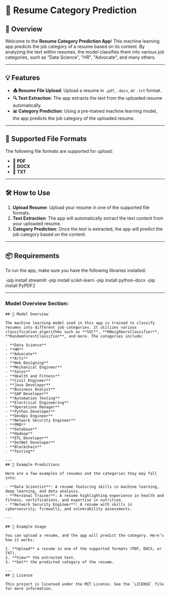 # 📄 Resume Category Prediction

## 📌 Overview

Welcome to the **Resume Category Prediction App**! This machine learning app predicts the job category of a resume based on its content. By analyzing the text within resumes, the model classifies them into various job categories, such as "Data Science", "HR", "Advocate", and many others.

---

## 💡 Features

- **📤 Resume File Upload**: Upload a resume in `.pdf`, `.docx`, or `.txt` format.
- **🔍 Text Extraction**: The app extracts the text from the uploaded resume automatically.
- **📊 Category Prediction**: Using a pre-trained machine learning model, the app predicts the job category of the uploaded resume.

---

## 🧾 Supported File Formats

The following file formats are supported for upload:

- 📄 **PDF**
- 📑 **DOCX**
- 📝 **TXT**

---

## 🛠️ How to Use

1. **Upload Resume**: Upload your resume in one of the supported file formats.
2. **Text Extraction**: The app will automatically extract the text content from your uploaded resume.
3. **Category Prediction**: Once the text is extracted, the app will predict the job category based on the content.

---

## 📦 Requirements

To run the app, make sure you have the following libraries installed:


-pip install streamlit
-pip install scikit-learn
-pip install python-docx
-pip install PyPDF2

---

### **Model Overview Section**:
```
## 🤖 Model Overview

The machine learning model used in this app is trained to classify resumes into different job categories. It utilizes various classification algorithms such as **SVC**, **KNeighborsClassifier**, **RandomForestClassifier**, and more. The categories include:

- **Data Science**
- **HR**
- **Advocate**
- **Arts**
- **Web Designing**
- **Mechanical Engineer**
- **Sales**
- **Health and Fitness**
- **Civil Engineer**
- **Java Developer**
- **Business Analyst**
- **SAP Developer**
- **Automation Testing**
- **Electrical Engineering**
- **Operations Manager**
- **Python Developer**
- **DevOps Engineer**
- **Network Security Engineer**
- **PMO**
- **Database**
- **Hadoop**
- **ETL Developer**
- **DotNet Developer**
- **Blockchain**
- **Testing**

---
## 🚀 Example Predictions

Here are a few examples of resumes and the categories they may fall into:

- **Data Scientist**: A resume featuring skills in machine learning, deep learning, and data analysis.
- **Personal Trainer**: A resume highlighting experience in health and fitness, certifications, and expertise in nutrition.
- **Network Security Engineer**: A resume with skills in cybersecurity, firewalls, and vulnerability assessments.

---

## 📝 Example Usage

You can upload a resume, and the app will predict the category. Here’s how it works:

1. **Upload** a resume in one of the supported formats (PDF, DOCX, or TXT).
2. **View** the extracted text.
3. **Get** the predicted category of the resume.

---
## 📜 License

This project is licensed under the MIT License. See the `LICENSE` file for more information.




